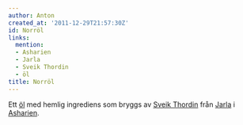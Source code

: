 ```yaml
---
author: Anton
created_at: '2011-12-29T21:57:30Z'
id: Norröl
links:
  mention:
  - Asharien
  - Jarla
  - Sveik Thordin
  - öl
title: Norröl
---
```


Ett [öl] med hemlig ingrediens som bryggs av [Sveik Thordin] från [Jarla] i [Asharien].

  [öl]: öl
  [Sveik Thordin]: Sveik_Thordin
  [Jarla]: Jarla
  [Asharien]: Asharien
